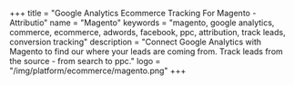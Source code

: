 +++
title = "Google Analytics Ecommerce Tracking For Magento - Attributio"
name = "Magento"
keywords = "magento, google analytics, commerce, ecommerce, adwords, facebook, ppc, attribution, track leads, conversion tracking"
description = "Connect Google Analytics with Magento to find our where your leads are coming from. Track leads from the source - from search to ppc."
logo = "/img/platform/ecommerce/magento.png"
+++
